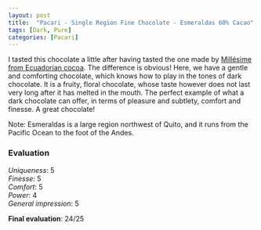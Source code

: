 ```yaml
---
layout: post
title:  "Pacari - Single Region Fine Chocolate - Esmeraldas 60% Cacao"
tags: [Dark, Pure] 
categories: [Pacari]
---
```


I tasted this chocolate a little after having tasted the one made by [Millésime from Ecuadorian cocoa](/en/millésime/2021/12/29/millesime-stodomingo-70-puro.html). The difference is obvious! Here, we have a gentle and comforting chocolate, which knows how to play in the tones of dark chocolate. It is a fruity, floral chocolate, whose taste however does not last very long after it has melted in the mouth. 
The perfect example of what a dark chocolate can offer, in terms of pleasure and subtlety, comfort and finesse. A great chocolate!

Note: Esmeraldas is a large region northwest of Quito, and it runs from the Pacific Ocean to the foot of the Andes. 

### Evaluation

_Uniqueness_: 5  
_Finesse_: 5  
_Comfort_: 5  
_Power_: 4  
_General impression_: 5

**Final evaluation**: 24/25